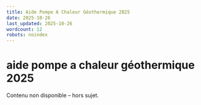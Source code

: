 ```yaml
---
title: Aide Pompe A Chaleur Géothermique 2025
date: 2025-10-26
last_updated: 2025-10-26
wordcount: 12
robots: noindex
---
```


# aide pompe a chaleur géothermique 2025

Contenu non disponible – hors sujet.